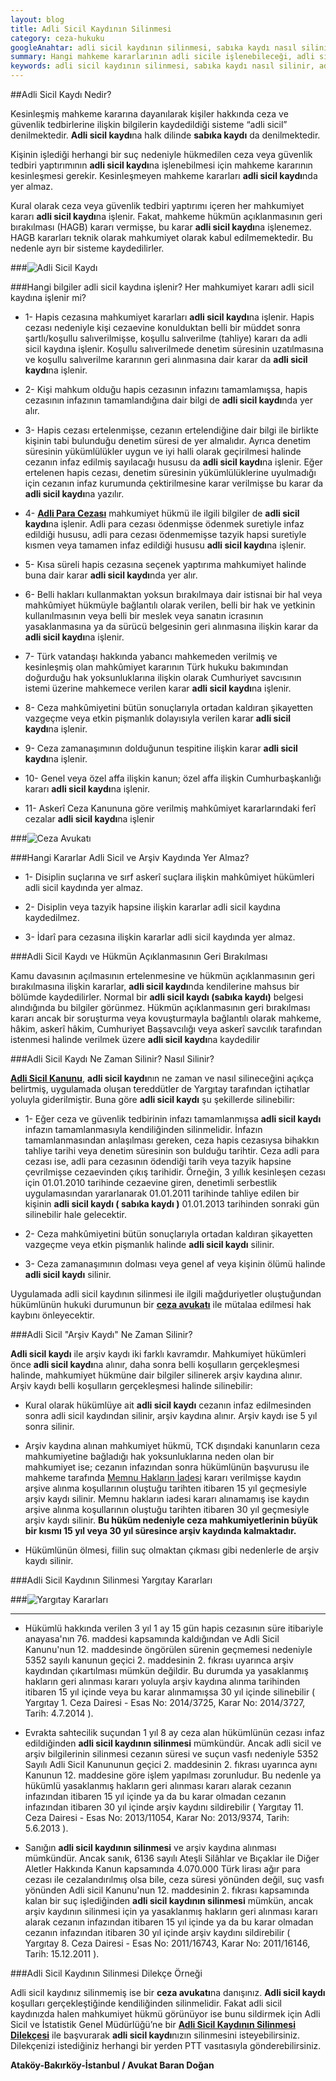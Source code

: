 ```yaml
---
layout: blog
title: Adli Sicil Kaydının Silinmesi
category: ceza-hukuku
googleAnahtar: adli sicil kaydının silinmesi, sabıka kaydı nasıl silinir, adli sicil kaydı silme dilekçe örneği, Ceza avukatı, bakırköy avukat, ataköy avukat, 
summary: Hangi mahkeme kararlarının adli sicile işlenebileceği, adli sicil kaydının silinmesi, nasıl ve ne zaman adli sicil kaydı bilgilerinin silineceği, adli sicil kaydının silinmesine dair dilekçe örneğine kısaca yer verilmiştir.
keywords: adli sicil kaydının silinmesi, sabıka kaydı nasıl silinir, adli sicil kaydı silme dilekçe örneği, Ceza avukatı, bakırköy avukat, ataköy avukat, ağır ceza avukatı
---
```



##Adli Sicil Kaydı Nedir?


Kesinleşmiş mahkeme kararına dayanılarak kişiler hakkında ceza ve güvenlik tedbirlerine ilişkin bilgilerin kaydedildiği sisteme “adli sicil” denilmektedir. **Adli sicil kaydı**na halk dilinde **sabıka kaydı** da denilmektedir.

Kişinin işlediği herhangi bir suç nedeniyle hükmedilen ceza veya güvenlik tedbiri yaptırımının **adli sicil kaydı**na işlenebilmesi için mahkeme kararının kesinleşmesi gerekir. Kesinleşmeyen mahkeme kararları **adli sicil kaydı**nda yer almaz. 

Kural olarak ceza veya güvenlik tedbiri yaptırımı içeren her mahkumiyet kararı **adli sicil kaydı**na işlenir. Fakat, mahkeme hükmün açıklanmasının geri bırakılması (HAGB) kararı vermişse, bu karar **adli sicil kaydı**na işlenemez. HAGB kararları teknik olarak mahkumiyet olarak kabul edilmemektedir. Bu nedenle ayrı bir sisteme kaydedilirler.

###![Adli Sicil Kaydı](https://camo.githubusercontent.com/b98741a6baafa2e204f110778f86332a1e68e101/687474703a2f2f692e68697a6c69726573696d2e636f6d2f6e677a5a7a522e6a7067 "Adli Sicil Kaydının Silinmesi")

###Hangi bilgiler adli sicil kaydına işlenir? Her mahkumiyet kararı adli sicil kaydına işlenir mi?


* 1- Hapis cezasına mahkumiyet kararları **adli sicil kaydı**na işlenir. Hapis cezası nedeniyle kişi cezaevine konulduktan belli bir müddet sonra şartlı/koşullu salıverilmişse, koşullu salıverilme (tahliye) kararı da adli sicil kaydına işlenir. Koşullu salıverilmede denetim süresinin uzatılmasına ve koşullu salıverilme kararının geri alınmasına dair karar da **adli sicil kaydı**na işlenir.

* 2- Kişi mahkum olduğu hapis cezasının infazını tamamlamışsa, hapis cezasının infazının tamamlandığına dair bilgi de **adli sicil kaydı**nda yer alır.

* 3- Hapis cezası ertelenmişse, cezanın ertelendiğine dair bilgi ile birlikte kişinin tabi bulunduğu denetim süresi de yer almalıdır.  Ayrıca denetim süresinin yükümlülükler uygun ve iyi halli olarak geçirilmesi halinde cezanın infaz edilmiş sayılacağı hususu da **adli sicil kaydı**na işlenir. Eğer ertelenen hapis cezası, denetim süresinin yükümlülüklerine uyulmadığı için cezanın infaz kurumunda çektirilmesine karar verilmişse bu karar da **adli sicil kaydı**na yazılır.

* 4- [**Adli Para Cezası**](http://barandogan.av.tr/blog/ceza-hukuku/adli-para-cezasi.html) mahkumiyet hükmü ile ilgili bilgiler de **adli sicil kaydı**na işlenir. Adli para cezası ödenmişse ödenmek suretiyle infaz edildiği hususu, adli para cezası ödenmemişse tazyik hapsi suretiyle kısmen veya tamamen infaz edildiği hususu **adli sicil kaydı**na işlenir. 

* 5- Kısa süreli hapis cezasına seçenek yaptırıma mahkumiyet halinde buna dair karar **adli sicil kaydı**nda yer alır.

* 6- Belli hakları kullanmaktan yoksun bırakılmaya dair istisnai bir hal veya mahkûmiyet hükmüyle bağlantılı olarak verilen, belli bir hak ve yetkinin kullanılmasının veya belli bir meslek veya sanatın icrasının yasaklanmasına ya da sürücü belgesinin geri alınmasına ilişkin karar da **adli sicil kaydı**na işlenir.

* 7- Türk vatandaşı hakkında yabancı mahkemeden verilmiş ve kesinleşmiş olan mahkûmiyet kararının Türk hukuku bakımından doğurduğu hak yoksunluklarına ilişkin olarak Cumhuriyet savcısının istemi üzerine mahkemece verilen karar **adli sicil kaydı**na işlenir.
 
* 8- Ceza mahkûmiyetini bütün sonuçlarıyla ortadan kaldıran şikayetten vazgeçme veya etkin pişmanlık dolayısıyla verilen karar **adli sicil kaydı**na işlenir.

* 9- Ceza zamanaşımının dolduğunun tespitine ilişkin karar **adli sicil kaydı**na işlenir.

* 10- Genel veya özel affa ilişkin kanun; özel affa ilişkin Cumhurbaşkanlığı kararı **adli sicil kaydı**na işlenir.

* 11- Askerî Ceza Kanununa göre verilmiş mahkûmiyet kararlarındaki ferî cezalar **adli sicil kaydı**na işlenir


###![Ceza Avukatı](https://camo.githubusercontent.com/4f13bbc78c36fcee083b0278cbe9e789ae42bd96/687474703a2f2f692e68697a6c69726573696d2e636f6d2f6f395a4f47522e6a7067 "Ceza Avukatı")



###Hangi Kararlar Adli Sicil ve Arşiv Kaydında Yer Almaz?


* 1- Disiplin suçlarına ve sırf askerî suçlara ilişkin mahkûmiyet hükümleri adli sicil kaydında yer almaz.

* 2- Disiplin veya tazyik hapsine ilişkin kararlar adli sicil kaydına kaydedilmez.

* 3- İdarî para cezasına ilişkin kararlar adli sicil kaydında yer almaz.

###Adli Sicil Kaydı ve Hükmün Açıklanmasının Geri Bırakılması

Kamu davasının açılmasının ertelenmesine ve hükmün açıklanmasının geri bırakılmasına ilişkin
kararlar, **adli sicil kaydı**nda kendilerine mahsus bir bölümde kaydedilirler. Normal bir **adli sicil kaydı (sabıka kaydı)** belgesi alındığında bu bilgiler görünmez. Hükmün açıklanmasının geri bırakılması kararı ancak bir soruşturma veya kovuşturmayla bağlantılı olarak mahkeme, hâkim, askerî hâkim, Cumhuriyet Başsavcılığı veya askerî savcılık tarafından istenmesi halinde verilmek üzere **adli sicil kaydı**na kaydedilir


###Adli Sicil Kaydı Ne Zaman Silinir? Nasıl Silinir?


[**Adli Sicil Kanunu**](http://www.adlisicil.adalet.gov.tr/pdf/Kanun.pdf), **adli sicil kaydı**nın ne zaman ve nasıl silineceğini açıkça belirtmiş, uygulamada oluşan tereddütler de Yargıtay tarafından içtihatlar yoluyla giderilmiştir. Buna göre **adli sicil kaydı** şu şekillerde silinebilir: 



* 1- Eğer ceza ve güvenlik tedbirinin infazı tamamlanmışsa **adli sicil kaydı** infazın tamamlanmasıyla kendiliğinden silinmelidir. İnfazın tamamlanmasından anlaşılması gereken, ceza hapis cezasıysa bihakkın tahliye tarihi veya denetim süresinin son bulduğu tarihtir. Ceza adli para cezası ise, adli para cezasının ödendiği tarih veya tazyik hapsine çevrilmişse cezaevinden çıkış tarihidir. Örneğin, 3 yıllık kesinleşen cezası için 01.01.2010 tarihinde cezaevine giren, denetimli serbestlik uygulamasından yararlanarak 01.01.2011 tarihinde tahliye edilen bir kişinin **adli sicil kaydı ( sabıka kaydı )** 01.01.2013 tarihinden sonraki gün silinebilir hale gelecektir.

* 2- Ceza mahkûmiyetini bütün sonuçlarıyla ortadan kaldıran şikayetten vazgeçme veya etkin pişmanlık halinde **adli sicil kaydı** silinir.

* 3- Ceza zamanaşımının dolması veya genel af veya kişinin ölümü halinde **adli sicil kaydı** silinir.

Uygulamada adli sicil kaydının silinmesi ile ilgili mağduriyetler oluştuğundan hükümlünün hukuki durumunun bir [**ceza avukatı**](http://barandogan.av.tr/blog/ceza-hukuku/ceza-avukatinin-islevi.html) ile mütalaa edilmesi hak kaybını önleyecektir.

###Adli Sicil "Arşiv Kaydı" Ne Zaman Silinir?

**Adli sicil kaydı** ile arşiv kaydı iki farklı kavramdır. Mahkumiyet hükümleri önce **adli sicil kaydı**na alınır, daha sonra belli koşulların gerçekleşmesi halinde, mahkumiyet hükmüne dair bilgiler silinerek arşiv kaydına alınır. Arşiv kaydı belli koşulların gerçekleşmesi halinde silinebilir:

* Kural olarak hükümlüye ait **adli sicil kaydı** cezanın infaz edilmesinden sonra adli sicil kaydından silinir, arşiv kaydına alınır. Arşiv kaydı ise 5 yıl sonra silinir. 

* Arşiv kaydına alınan mahkumiyet hükmü, TCK dışındaki kanunların ceza mahkumiyetine bağladığı hak yoksunluklarına neden olan bir mahkumiyet ise; cezanın infazından sonra hükümlünün başvurusu ile mahkeme tarafında [Memnu Hakların İadesi](https://barandogan.av.tr/blog/ceza-hukuku/memnu-haklarin-iadesi-karari-yetkili-mahkeme.html) kararı verilmişse kaydın arşive alınma koşullarının oluştuğu tarihten itibaren 15 yıl geçmesiyle arşiv kaydı silinir. Memnu hakların iadesi kararı alınamamış ise kaydın arşive alınma koşullarının oluştuğu tarihten itibaren 30 yıl geçmesiyle arşiv kaydı silinir. **Bu hüküm nedeniyle ceza mahkumiyetlerinin büyük bir kısmı 15 yıl veya 30 yıl süresince arşiv kaydında kalmaktadır.** 

* Hükümlünün ölmesi, fiilin suç olmaktan çıkması gibi nedenlerle de arşiv kaydı silinir.

###Adli Sicil Kaydının Silinmesi Yargıtay Kararları       

###![Yargıtay Kararları](https://camo.githubusercontent.com/2be050aa667abd3bc8a34e3fc9904851c84d4105/687474703a2f2f692e68697a6c69726573696d2e636f6d2f5a5672796e612e6a7067 "Adli Sicil Kaydı Yargıtay Kararları")

----

* Hükümlü hakkında verilen 3 yıl 1 ay 15 gün hapis cezasının süre itibariyle anayasa'nın 76. maddesi kapsamında kaldığından ve Adli Sicil Kanunu'nun 12. maddesinde öngörülen sürenin geçmemesi nedeniyle 5352 sayılı kanunun geçici 2. maddesinin 2. fıkrası uyarınca arşiv kaydından çıkartılması mümkün değildir. Bu durumda ya yasaklanmış hakların geri alınması kararı yoluyla arşiv kaydına alınma tarihinden itibaren 15 yıl içinde veya bu karar alınmamışsa 30 yıl içinde silinebilir ( Yargıtay 1. Ceza Dairesi - Esas No: 2014/3725, Karar No: 2014/3727, Tarih: 4.7.2014 ).


* Evrakta sahtecilik suçundan 1 yıl 8 ay ceza alan hükümlünün cezası infaz edildiğinden **adli sicil kaydının silinmesi** mümkündür. Ancak adli sicil ve arşiv bilgilerinin silinmesi cezanın süresi ve suçun vasfı nedeniyle 5352 Sayılı Adli Sicil Kanununun geçici 2. maddesinin 2. fıkrası uyarınca aynı Kanunun 12. maddesine göre işlem yapılması zorunludur. Bu nedenle ya hükümlü yasaklanmış hakların geri alınması kararı alarak cezanın infazından itibaren 15 yıl içinde ya da bu karar olmadan cezanın infazından itibaren 30 yıl içinde arşiv kaydını sildirebilir ( Yargıtay 11. Ceza Dairesi - Esas No: 2013/11054, Karar No: 2013/9374, Tarih: 5.6.2013 ).


* Sanığın **adli sicil kaydının silinmesi** ve arşiv kaydına alınması mümkündür. Ancak sanık, 6136 sayılı Ateşli Silâhlar ve Bıçaklar ile Diğer Aletler Hakkında Kanun kapsamında 4.070.000 Türk lirası ağır para cezası ile cezalandırılmış olsa bile, ceza süresi yönünden değil, suç vasfı yönünden Adli sicil Kanunu'nun 12. maddesinin 2. fıkrası kapsamında kalan bir suç işlediğinden **adli sicil kaydının silinmesi** mümkün, ancak arşiv kaydının silinmesi için ya yasaklanmış hakların geri alınması kararı alarak cezanın infazından itibaren 15 yıl içinde ya da bu karar olmadan cezanın infazından itibaren 30 yıl içinde arşiv kaydını sildirebilir ( Yargıtay 8. Ceza Dairesi - Esas No: 2011/16743, Karar No: 2011/16146, Tarih: 15.12.2011 ).







###Adli Sicil Kaydının Silinmesi Dilekçe Örneği


Adli sicil kaydınız silinmemiş ise bir **ceza avukatı**na danışınız. **Adli sicil kaydı** koşulları gerçekleştiğinde kendiliğinden silinmelidir. Fakat adli sicil kaydınızda halen mahkumiyet hükmü görünüyor ise bunu sildirmek için Adli Sicil ve İstatistik Genel Müdürlüğü’ne bir [**Adli Sicil Kaydının Silinmesi Dilekçesi**](http://barandogan.av.tr/blog/ceza-hukuku/adli-sicil-kaydinin-silinmesi-dilekce-ornegi1.html) ile  başvurarak **adli sicil kaydı**nızın silinmesini isteyebilirsiniz. Dilekçenizi istediğiniz herhangi bir yerden PTT vasıtasıyla gönderebilirsiniz. 


**Ataköy-Bakırköy-İstanbul / Avukat Baran Doğan**
